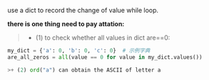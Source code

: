 use a dict to record the change of value while loop.

**there is one thing need to pay attation:**
>+ (1) to check whether all values in dict are==0:
```python
my_dict = {'a': 0, 'b': 0, 'c': 0}  # 示例字典
are_all_zeros = all(value == 0 for value in my_dict.values())

>+ (2) ord("a") can obtain the ASCII of letter a 
